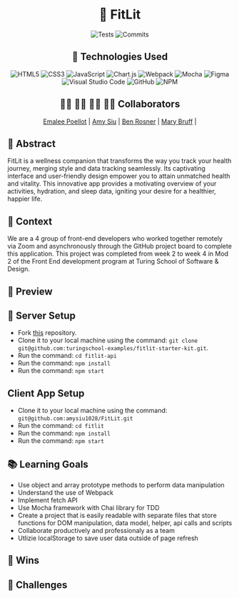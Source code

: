 <div align="center">
  
# 💪 FitLit 
![Tests](https://badgen.net/badge/tests/passing/green?icon=github)
![Commits](https://badgen.net/github/last-commit/amysiu1028/FitLit?icon=github)

## 💾 Technologies Used
![HTML5](https://img.shields.io/badge/html5-%23E34F26.svg?style=for-the-badge&logo=html5&logoColor=white)
![CSS3](https://img.shields.io/badge/css3-%231572B6.svg?style=for-the-badge&logo=css3&logoColor=white)
![JavaScript](https://img.shields.io/badge/javascript-%23323330.svg?style=for-the-badge&logo=javascript&logoColor=%23F7DF1E)
![Chart.js](https://img.shields.io/badge/chart.js-F5788D.svg?style=for-the-badge&logo=chart.js&logoColor=white)
![Webpack](https://img.shields.io/badge/webpack-%238DD6F9.svg?style=for-the-badge&logo=webpack&logoColor=black)
![Mocha](https://img.shields.io/badge/-mocha-%238D6748?style=for-the-badge&logo=mocha&logoColor=white)
![Figma](https://img.shields.io/badge/figma-%23F24E1E.svg?style=for-the-badge&logo=figma&logoColor=white)
![Visual Studio Code](https://img.shields.io/badge/Visual%20Studio%20Code-0078d7.svg?style=for-the-badge&logo=visual-studio-code&logoColor=white)
![GitHub](https://img.shields.io/badge/github-%23121011.svg?style=for-the-badge&logo=github&logoColor=white)
![NPM](https://img.shields.io/badge/NPM-%23CB3837.svg?style=for-the-badge&logo=npm&logoColor=white)

## 👩‍💻 👩‍💻 👨‍💻 👩‍💻 Collaborators
[Emalee Poellot](https://github.com/em2396)  | 
[Amy Siu](https://github.com/amysiu1028) | 
[Ben Rosner](https://github.com/ben-rosner-williamsburg) | 
[Mary Bruff](https://github.com/MaryBruff)  |  

</div>

## 💭 Abstract

FitLit is a wellness companion that transforms the way you track your health journey, merging style and data tracking seamlessly. Its captivating interface and user-friendly design empower you to attain unmatched health and vitality. This innovative app provides a motivating overview of your activities, hydration, and sleep data, igniting your desire for a healthier, happier life.

## 📝  Context
We are a 4 group of front-end developers who worked together remotely via Zoom and asynchronously through the GitHub project board to complete this application. This project was completed from week 2 to week 4 in Mod 2 of the Front End development program at Turing School of Software & Design. 

## 🎥 Preview 



## 🔌 Server Setup
- Fork [this](https://frontend.turing.edu/projects/module-2/fitlit-part-one-agile.html) repository. 
- Clone it to your local machine using the command: `git clone git@github.com:turingschool-examples/fitlit-starter-kit.git`.
- Run the command: `cd fitlit-api`
- Run the command: `npm install`
- Run the command: `npm start`

## Client App Setup
- Clone it to your local machine using the command: `git@github.com:amysiu1028/FitLit.git`
- Run the command: `cd fitlit`
- Run the command: `npm install`
- Run the command: `npm start`

## 📚 Learning Goals
- Use object and array prototype methods to perform data manipulation
- Understand the use of Webpack
- Implement fetch API
- Use Mocha framework with Chai library for TDD
- Create a project that is easily readable with separate files that store functions for DOM manipulation, data model, helper, api calls and scripts
- Collaborate productively and professionaly as a team
- Utlizie localStorage to save user data outside of page refresh


## 🥇 Wins


## 🚧 Challenges

